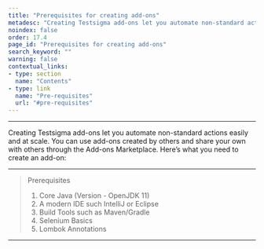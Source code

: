 ```yaml
---
title: "Prerequisites for creating add-ons"
metadesc: "Creating Testsigma add-ons let you automate non-standard actions easily and at scale. This article discusses things you need to create add-ons in Testsigma"
noindex: false
order: 17.4
page_id: "Prerequisites for creating add-ons"
search_keyword: ""
warning: false
contextual_links:
- type: section
  name: "Contents"
- type: link
  name: "Pre-requisites"
  url: "#pre-requisites"
---
```


---

Creating Testsigma add-ons let you automate non-standard actions easily and at scale. You can use add-ons created by others and share your own with others through the Add-ons Marketplace. Here’s what you need to create an add-on:

---
> <p id="prerequisites">Prerequisites</p>
> 
> 1. Core Java (Version - OpenJDK 11)
> 2. A modern IDE such IntelliJ or Eclipse
> 3. Build Tools such as Maven/Gradle
> 4. Selenium Basics
> 5. Lombok Annotations

---
